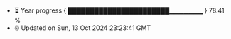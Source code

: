 - ⏳ Year progress { ███████████████████████▁▁▁▁▁▁▁ } 78.41 %
- ⏰ Updated on Sun, 13 Oct 2024 23:23:41 GMT

